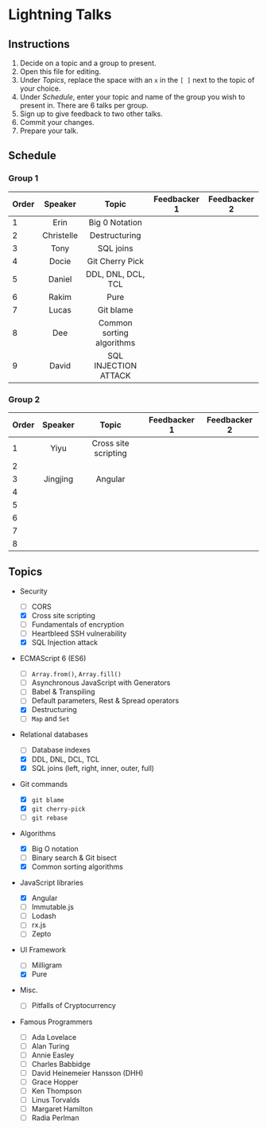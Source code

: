 # Lightning Talks

## Instructions

1. Decide on a topic and a group to present.
1. Open this file for editing.
1. Under _Topics_, replace the space with an `x` in the `[ ]` next to the topic of your choice.
1. Under _Schedule_, enter your topic and name of the group you wish to present in. There are 6 talks per group.
1. Sign up to give feedback to two other talks.
1. Commit your changes.
1. Prepare your talk.

## Schedule

### Group 1

| Order |  Speaker   |       Topic             | Feedbacker 1 | Feedbacker 2 |
| ----- | :--------: |  :---------------------:| :----------: | :----------: |
| 1     |    Erin    |   Big 0 Notation        |              |              |
| 2     | Christelle |   Destructuring         |              |              |
| 3     |    Tony    |     SQL joins           |              |              |
| 4     |   Docie    |  Git Cherry Pick        |              |              |
| 5     |   Daniel   | DDL, DNL, DCL, TCL      |              |              |
| 6     |   Rakim    |        Pure             |              |              |
| 7     |   Lucas    |     Git blame           |              |              |
| 8     |    Dee     |Common sorting algorithms|              |              |
| 9     |   David    |SQL INJECTION ATTACK     |              |              |

### Group 2

| Order | Speaker |           Topic             | Feedbacker 1 | Feedbacker 2 |
| ----- | :-----: |  :---------------------:    | :----------: | :----------: |
| 1     |  Yiyu   |   Cross site scripting      |              |              |
| 2     |         |                             |              |              |
| 3     |Jingjing |           Angular           |              |              |
| 4     |         |                             |              |              |
| 5     |         |                             |              |              |
| 6     |         |                             |              |              |
| 7     |         |                             |              |              |
| 8     |         |                             |              |              |

## Topics

- Security

  - [ ] CORS
  - [x] Cross site scripting
  - [ ] Fundamentals of encryption
  - [ ] Heartbleed SSH vulnerability
  - [x] SQL Injection attack

- ECMAScript 6 (ES6)

  - [ ] `Array.from()`, `Array.fill()`
  - [ ] Asynchronous JavaScript with Generators
  - [ ] Babel & Transpiling
  - [ ] Default parameters, Rest & Spread operators
  - [x] Destructuring
  - [ ] `Map` and `Set`

- Relational databases

  - [ ] Database indexes
  - [x] DDL, DNL, DCL, TCL
  - [x] SQL joins (left, right, inner, outer, full)

- Git commands

  - [x] `git blame`
  - [x] `git cherry-pick`
  - [ ] `git rebase`

- Algorithms

  - [x] Big O notation
  - [ ] Binary search & Git bisect
  - [x] Common sorting algorithms

- JavaScript libraries

  - [x] Angular
  - [ ] Immutable.js
  - [ ] Lodash
  - [ ] rx.js
  - [ ] Zepto

- UI Framework

  - [ ] Milligram
  - [x] Pure

- Misc.

  - [ ] Pitfalls of Cryptocurrency

- Famous Programmers

  - [ ] Ada Lovelace
  - [ ] Alan Turing
  - [ ] Annie Easley
  - [ ] Charles Babbidge
  - [ ] David Heinemeier Hansson (DHH)
  - [ ] Grace Hopper
  - [ ] Ken Thompson
  - [ ] Linus Torvalds
  - [ ] Margaret Hamilton
  - [ ] Radia Perlman
